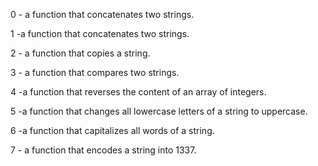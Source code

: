 0  - a function that concatenates two strings.

1  -a function that concatenates two strings.

2  - a function that copies a string.

3  - a function that compares two strings.

4  -a function that reverses the content of an array of integers.

5  -a function that changes all lowercase letters of a string to uppercase.

6  -a function that capitalizes all words of a string.

7  - a function that encodes a string into 1337.

